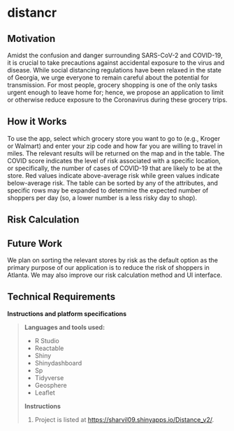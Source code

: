 distancr
=============

Motivation
----------
Amidst the confusion and danger surrounding SARS-CoV-2 and COVID-19, it is crucial to take precautions against accidental exposure to the virus and disease. While social distancing regulations have been relaxed in the state of Georgia, we urge everyone to remain careful about the potential for transmission. For most people, grocery shopping is one of the only tasks urgent enough to leave home for; hence, we propose an application to limit or otherwise reduce exposure to the Coronavirus during these grocery trips.

How it Works
------------
To use the app, select which grocery store you want to go to (e.g., Kroger or Walmart) and enter your zip code and how far you are willing to travel in miles. The relevant results will be returned on the map and in the table. The COVID score indicates the level of risk associated with a specific location, or specifically, the number of cases of COVID-19 that are likely to be at the store. Red values indicate above-average risk while green values indicate below-average risk. The table can be sorted by any of the attributes, and specific rows may be expanded to determine the expected number of shoppers per day (so, a lower number is a less risky day to shop).

Risk Calculation
------------

Future Work
------------
We plan on sorting the relevant stores by risk as the default option as the primary purpose of our application is to reduce the risk of shoppers in Atlanta. We may also improve our risk calculation method and UI interface.

Technical Requirements
----------------------

**Instructions and platform specifications**

>**Languages and tools used:**
>
>- R Studio
>- Reactable
>- Shiny 
>- Shinydashboard
>- Sp
>- Tidyverse
>- Geosphere
>- Leaflet
>
>**Instructions**
>
>1. Project is listed at https://sharvil09.shinyapps.io/Distance_v2/.


